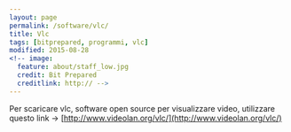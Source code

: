 ```yaml
---
layout: page
permalink: /software/vlc/
title: Vlc
tags: [bitprepared, programmi, vlc]
modified: 2015-08-28
<!-- image:
  feature: about/staff_low.jpg
  credit: Bit Prepared
  creditlink: http:// -->
---
```


Per scaricare vlc, software open source per visualizzare video, utilizzare questo link -> [http://www.videolan.org/vlc/](http://www.videolan.org/vlc/)
